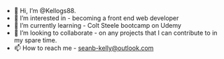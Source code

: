 - 👋 Hi, I’m @Kellogs88. 
- 👀 I’m interested in - becoming a front end web developer
- 🌱 I’m currently learning - Colt Steele bootcamp on Udemy
- 💞️ I’m looking to collaborate - on any projects that I can contribute to in my spare time.
- 📫 How to reach me - seanb-kelly@outlook.com

<!---
Kellogs88/Kellogs88 is a ✨ special ✨ repository because its `README.md` (this file) appears on your GitHub profile.
You can click the Preview link to take a look at your changes.
--->
